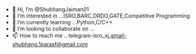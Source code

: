 - 👋 Hi, I’m @ShubhangJaiman01
- 👀 I’m interested in ...ISRO,BARC,DRDO,GATE,Competitive Programming
- 🌱 I’m currently learning ...Python,C/C++
- 💞️ I’m looking to collaborate on ...
- 📫 How to reach me ...telegram-isro_sj,gmail-shubhang.1parasf@gmail.com

<!---
ShubhangJaiman01/ShubhangJaiman01 is a ✨ special ✨ repository because its `README.md` (this file) appears on your GitHub profile.
You can click the Preview link to take a look at your changes.
--->
